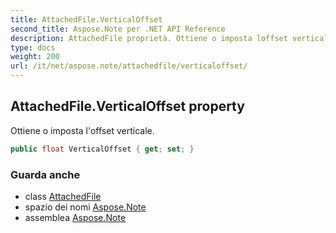 ```yaml
---
title: AttachedFile.VerticalOffset
second_title: Aspose.Note per .NET API Reference
description: AttachedFile proprietà. Ottiene o imposta loffset verticale.
type: docs
weight: 200
url: /it/net/aspose.note/attachedfile/verticaloffset/
---
```

## AttachedFile.VerticalOffset property

Ottiene o imposta l'offset verticale.

```csharp
public float VerticalOffset { get; set; }
```

### Guarda anche

* class [AttachedFile](../)
* spazio dei nomi [Aspose.Note](../../attachedfile/)
* assemblea [Aspose.Note](../../../)


